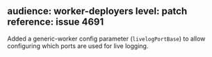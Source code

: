 audience: worker-deployers
level: patch
reference: issue 4691
---
Added a generic-worker config parameter (`livelogPortBase`) to allow configuring which ports are used for live logging.
